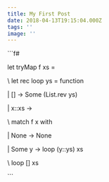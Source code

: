 ```yaml
---
title: My First Post
date: 2018-04-13T19:15:04.000Z
tags: ''
image: ''
---
```

\`\``f#

let tryMap f xs =

\    let rec loop ys = function

\| \[] -> Some (List.rev ys)

\| x::xs ->

\    match f x with

\| None -> None

\| Some y -> loop (y::ys) xs

\    loop \[] xs

\`\``

